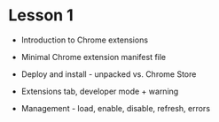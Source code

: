 # Lesson 1

* Introduction to Chrome extensions

* Minimal Chrome extension manifest file

* Deploy and install - unpacked vs. Chrome Store

* Extensions tab, developer mode + warning

* Management - load, enable, disable, refresh, errors
